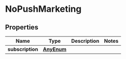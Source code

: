 # NoPushMarketing

## Properties
Name | Type | Description | Notes
------------ | ------------- | ------------- | -------------
**subscription** | [**AnyEnum**](AnyEnum.md) |  | 
